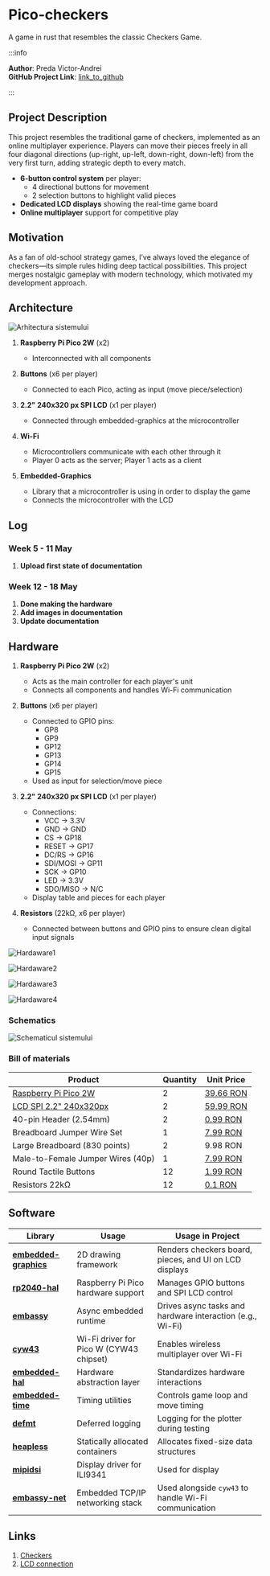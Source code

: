 # Pico-checkers
A game in rust that resembles the classic Checkers Game.

:::info 

**Author**: Preda Victor-Andrei \
**GitHub Project Link**: [link_to_github](https://github.com/UPB-PMRust-Students/proiect-victorandrei03)

:::

##  Project Description  
This project resembles the traditional game of checkers, implemented as an online multiplayer experience. Players can move their pieces freely in all four diagonal directions (up-right, up-left, down-right, down-left) from the very first turn, adding strategic depth to every match.
- **6-button control system** per player:  
  - 4 directional buttons for movement  
  - 2 selection buttons to highlight valid pieces  
- **Dedicated LCD displays** showing the real-time game board  
- **Online multiplayer** support for competitive play 


## Motivation
As a fan of old-school strategy games, I’ve always loved the elegance of checkers—its simple rules hiding deep tactical possibilities. This project merges nostalgic gameplay with modern technology, which motivated my development approach.


## Architecture

![Arhitectura sistemului](images/Architecture.webp)

1. **Raspberry Pi Pico 2W** (x2)  
   - Interconnected  with all components 

2. **Buttons** (x6 per player)  
   - Connected to each Pico, acting as input (move piece/selection) 

3. **2.2" 240x320 px SPI LCD** (x1 per player)  
   - Connected through embedded-graphics at the microcontroller

4. **Wi-Fi**
   - Microcontrollers communicate with each other through it
   - Player 0 acts as the server; Player 1 acts as a client

5. **Embedded-Graphics**
   - Library that a microcontroller is using in order to display the game
   - Connects the microcontroller with the LCD


## Log

### Week 5 - 11 May
1. **Upload first state of documentation**

### Week 12 - 18 May
1. **Done making the hardware**
2. **Add images in documentation**
3. **Update documentation**

## Hardware

1. **Raspberry Pi Pico 2W** (x2)  
   - Acts as the main controller for each player's unit  
   - Connects all components and handles Wi-Fi communication  

2. **Buttons** (x6 per player)  
   - Connected to GPIO pins:  
     - GP8   
     - GP9 
     - GP12  
     - GP13  
     - GP14  
     - GP15
    - Used as input for selection/move piece 

3. **2.2" 240x320 px SPI LCD** (x1 per player)  
   - Connections:  
     - VCC → 3.3V  
     - GND → GND  
     - CS → GP18  
     - RESET → GP17  
     - DC/RS → GP16  
     - SDI/MOSI → GP11  
     - SCK → GP10  
     - LED → 3.3V  
     - SDO/MISO → N/C
   - Display table and pieces for each player 

4. **Resistors** (22kΩ, x6 per player)  
   - Connected between buttons and GPIO pins to ensure clean digital input signals

![Hardaware1](images/hardware1.webp)

![Hardaware2](images/hardware2.webp)

![Hardaware3](images/hardware3.webp)

![Hardaware4](images/hardware4.webp)


### Schematics

![Schematicul sistemului](images/schemat.svg)


### Bill of materials

| Product                          | Quantity | Unit Price |
|----------------------------------|----------|------------|
| [Raspberry Pi Pico 2W](https://www.raspberrypi.com/documentation/microcontrollers/pico-series.html)              | 2        | [39.66 RON](https://www.optimusdigital.ro/en/raspberry-pi-boards/13327-raspberry-pi-pico-2-w.html?search_query=Raspberry+Pi+Pico+2W&results=36)  |
| [LCD SPI 2.2" 240x320px](http://www.lcdwiki.com/2.2inch_SPI_Module_ILI9341_SKU:MSP2202)           | 2        | [59.99 RON](https://www.optimusdigital.ro/en/lcds/1260-lcd-spi-22-240x320-px.html?search_query=LCD+SPI+2.2%27%27+240x320+px&results=8)  |
| 40-pin Header (2.54mm)           | 2        | [0.99 RON](https://www.optimusdigital.ro/en/pin-headers/464-colored-40p-254-mm-pitch-male-pin-header-red.html)   |
| Breadboard Jumper Wire Set        | 1        | [7.99 RON](https://www.optimusdigital.ro/en/wires-with-connectors/12-breadboard-jumper-wire-set.html?search_query=0104210000001532&results=1)   |
| Large Breadboard (830 points)     | 2        | 9.98 RON   |
| Male-to-Female Jumper Wires (40p) | 1        | [7.99 RON](https://www.optimusdigital.ro/en/wires-with-connectors/92-female-male-wire40p-20-cm.html?search_query=0104210000001792&results=1)   |
| Round Tactile Buttons             | 12       | [1.99 RON](https://www.optimusdigital.ro/en/buttons-and-switches/1115-white-button-with-round-cover.html?search_query=0104210000009590&results=1)   |
| Resistors 22kΩ            | 12       | [0.1 RON](https://www.optimusdigital.ro/en/resistors/848-025w-22k-resistor.html?search_query=Resistor+22k&results=7)   |


## Software

| Library                                                                                      | Usage                                     | Usage in Project                                         |
|----------------------------------------------------------------------------------------------|-------------------------------------------|----------------------------------------------------------|
| [**embedded-graphics**](https://github.com/embedded-graphics/embedded-graphics)             | 2D drawing framework                      | Renders checkers board, pieces, and UI on LCD displays   |
| [**rp2040-hal**](https://github.com/rp-rs/rp-hal)                                            | Raspberry Pi Pico hardware support        | Manages GPIO buttons and SPI LCD control       |
| [**embassy**](https://github.com/embassy-rs/embassy)                                        | Async embedded runtime                    | Drives async tasks and hardware interaction (e.g., Wi-Fi)|
| [**cyw43**](https://github.com/embassy-rs/embassy/tree/main/embassy-net-driver/src/cyw43)   | Wi-Fi driver for Pico W (CYW43 chipset)   | Enables wireless multiplayer over Wi-Fi                  |
| [**embedded-hal**](https://github.com/rust-embedded/embedded-hal)                           | Hardware abstraction layer                | Standardizes hardware interactions                       |
| [**embedded-time**](https://github.com/FluenTech/embedded-time)                             | Timing utilities                          | Controls game loop and move timing                       |
| [**defmt**](https://github.com/knurling-rs/defmt)                                            | Deferred logging                          | Logging for the plotter during testing                   |
| [**heapless**](https://github.com/japaric/heapless)                                         | Statically allocated containers           | Allocates fixed-size data structures        |
| [**mipidsi**](https://github.com/almindor/mipidsi)                                           | Display driver for ILI9341                 | Used for display          |
| [**embassy-net**](https://github.com/embassy-rs/embassy/tree/main/embassy-net)              | Embedded TCP/IP networking stack          | Used alongside `cyw43` to handle Wi-Fi communication     |


## Links

1. [Checkers](https://sites.harding.edu/dsteil/440/documents/giveaway%20checkers%20rules.htm)
2. [LCD connection](https://www.youtube.com/watch?v=RtQqXMeYpqI&t=90s&ab_channel=educ8s.tv)
